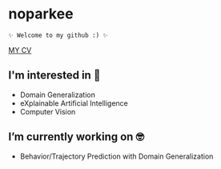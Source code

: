 <!--
**noparkee/noparkee** is a ✨ _special_ ✨ repository because its `README.md` (this file) appears on your GitHub profile.

Here are some ideas to get you started:

- 🔭 I’m currently working on ...
- 🌱 I’m currently learning ...
- 👯 I’m looking to collaborate on ...
- 🤔 I’m looking for help with ...
- 💬 Ask me about ...
- 📫 How to reach me: ...
- 😄 Pronouns: ...
- ⚡ Fun fact: ...
-->

# noparkee
```
✨ Welcome to my github :) ✨
```
[MY CV](https://github.com/noparkee/noparkee/blob/main/noparkee%20cv.pdf)

I'm interested in 🥰
--- 
- Domain Generalization
- eXplainable Artificial Intelligence
- Computer Vision

I’m currently working on 🤓
--- 
- Behavior/Trajectory Prediction with Domain Generalization
